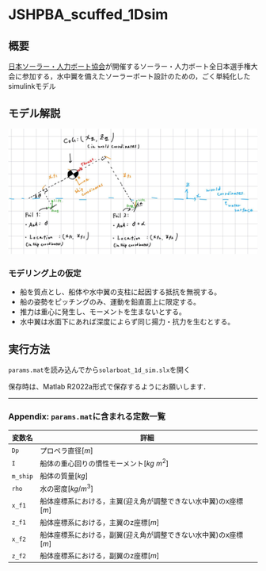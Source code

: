 # JSHPBA_scuffed_1Dsim

## 概要

[日本ソーラー・人力ボート協会](http://jsha.blue.coocan.jp/)が開催するソーラー・人力ボート全日本選手権大会に参加する，水中翼を備えたソーラーボート設計のための，ごく単純化したsimulinkモデル

## モデル解説

![](static/Ship_model.jpg)

### モデリング上の仮定

- 船を質点とし、船体や水中翼の支柱に起因する抵抗を無視する。
- 船の姿勢をピッチングのみ、運動を鉛直面上に限定する。
- 推力は重心に発生し、モーメントを生まないとする。
- 水中翼は水面下にあれば深度によらず同じ揚力・抗力を生むとする。

## 実行方法

`params.mat`を読み込んでから`solarboat_1d_sim.slx`を開く

保存時は、Matlab R2022a形式で保存するようにお願いします．

---

### Appendix: `params.mat`に含まれる定数一覧

変数名|詳細
--|--
`Dp`|プロペラ直径[$m$]
`I`|船体の重心回りの慣性モーメント[$kg\ m^2$]
`m_ship`|船体の質量[$kg$]
`rho`|水の密度[$kg/m^3$]
`x_f1`|船体座標系における，主翼(迎え角が調整できない水中翼)のx座標[$m$]
`z_f1`|船体座標系における，主翼のz座標[$m$]
`x_f2`|船体座標系における，副翼(迎え角が調整できない水中翼)のx座標[$m$]
`z_f2`|船体座標系における，副翼のz座標[$m$]
